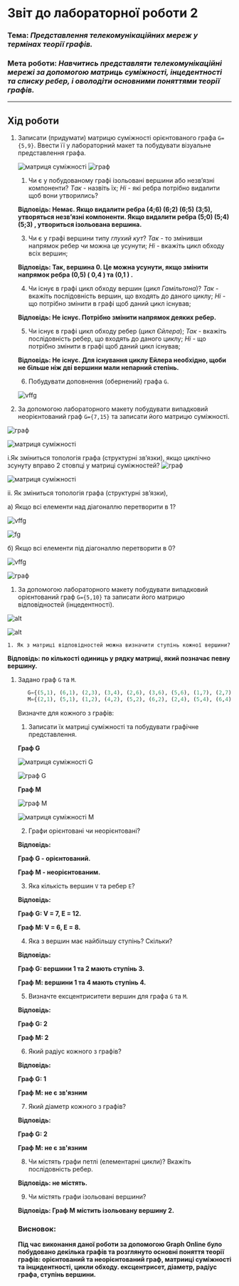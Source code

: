 # Звіт до лабораторної роботи 2
### Тема: _Представлення телекомунікаційних мереж у термінах теорії графів._
### Мета роботи: _Навчитись представляти телекомунікаційні мережі за допомогою матриць суміжності, інцедентності та списку ребер, і оволодіти основними поняттями теорії графів._
---
## Хід роботи

1. Записати (придумати) матрицю суміжності орієнтованого графа `G={5,9}`. Ввести її у лабораторний макет та побудувати візуальне представлення графа.
   
   ![матриця суміжності](https://github.com/Yurii-2001/Yurii---Lab---TOTK---2021-/blob/main/Lab-2/l2.1.png )
   ![граф](https://github.com/Yurii-2001/Yurii---Lab---TOTK---2021-/blob/main/Lab-2/l2.2.png)
   
    1. Чи є у побудованому графі ізольовані вершини або незв’язні компоненти? *Tак* - назвіть їх; *Hі* - які ребра потрібно видалити щоб вони утворились? 
    
    **Відповідь: Немає. Якщо видалити ребра (4;6) (6;2) (6;5) (3;5), утворяться незв’язні компоненти. Якщо видалити ребра (5;0) (5;4) (5;3)  , утвориться ізольована вершина.**
    
    3. Чи є у графі вершини типу _глухий кут_? *Так* - то змінивши напрямок ребер чи можна це усунути; *Hі* - вкажіть цикл обходу всіх вершин;
    
    **Відповідь: Так, вершина 0. Це можна усунути, якщо змінити напрямок ребра (0,5) ( 0,4 ) та (0,1 ) .**
    
    4. Чи існує в графі цикл обходу вершин (_цикл Гамільтона_)? *Так* - вкажіть послідовність вершин, що входять до даного циклу; *Hі* - що потрібно змінити в графі щоб даний цикл існував;

    **Відповідь: Не існує. Потрібно змінити напрямок деяких ребер.**

    5. Чи існує в графі цикл обходу ребер (_цикл Єйлера_); *Так* - вкажіть послідовність ребер, що входять до даного циклу; *Hі* - що потрібно змінити в графі щоб даний цикл існував;

    **Відповідь: Не існує. Для існування циклу Ейлера необхідно, щоби не більше ніж дві вершини мали непарний степінь.**

    6. Побудувати доповнення (обернений) графа `G`.

    ![vffg](https://github.com/Yurii-2001/Yurii---Lab---TOTK---2021-/blob/main/Lab-2/l2.3.png)


1. За допомогою лабораторного макету побудувати випадковий неорієнтований граф `G={7,15}` та записати його матрицю суміжності.
 
 ![граф](https://github.com/Yurii-2001/Yurii---Lab---TOTK---2021-/blob/main/Lab-2/l2.4.png)
 
 ![матриця суміжності](https://github.com/Yurii-2001/Yurii---Lab---TOTK---2021-/blob/main/Lab-2/l2.5.png)
 
 i.Як зміниться топологія графа (структурні зв’язки), якщо циклічно зсунуту вправо 2 стовпці у матриці суміжностей?
  ![граф](https://github.com/Yurii-2001/Yurii---Lab---TOTK---2021-/blob/main/Lab-2/l2.6.png)
 
![матриця суміжності](https://github.com/Yurii-2001/Yurii---Lab---TOTK---2021-/blob/main/Lab-2/l2.7.png)

ii. Як зміниться топологія графа (структурні зв’язки),

а) Якщо всі елементи над діагоналлю перетворити в 1? 


   ![vffg](https://github.com/Yurii-2001/Yurii---Lab---TOTK---2021-/blob/main/Lab-2/l2.8.png)
   
  ![fg](https://github.com/Yurii-2001/Yurii---Lab---TOTK---2021-/blob/main/Lab-2/l2.9.png)

б) Якщо всі елементи під діагоналлю перетворити в 0?

 ![vffg](https://github.com/Yurii-2001/Yurii---Lab---TOTK---2021-/blob/main/Lab-2/l2.10.png)
 
![граф](https://github.com/Yurii-2001/Yurii---Lab---TOTK---2021-/blob/main/Lab-2/l2.11.png)
	 
1. За допомогою лабораторного макету побудувати випадковий орієнтований граф `G={5,10}` та записати його матрицю відповідностей (інцедентності).

![alt](https://github.com/Yurii-2001/Yurii---Lab---TOTK---2021-/blob/main/Lab-2/l2.12.png)

![alt](https://github.com/Yurii-2001/Yurii---Lab---TOTK---2021-/blob/main/Lab-2/l2.13.png)

	1. Як з матриці відповідностей можна визначити ступінь кожної вершини?

   **Відповідь: по кількості одиниць у рядку матриці, який позначає певну вершину.**

1. Задано граф `G` та `M`.
    ```python
       G={(5,1), (6,1), (2,3), (3,4), (2,6), (3,6), (5,6), (1,7), (2,7), (3,7), (4,7), (6,7)}
       M={(2,1), (5,1), (1,2), (4,2), (5,2), (6,2), (2,4), (5,4), (6,4), (1,5), (2,5), (4,5), (6,5), (2,6), (4,6), (5,6)}
    ```
    Визначте для кожного з графів:
    1. Записати їх матриці суміжності та побудувати графічне представлення.
    
    **Граф G**

    ![матриця суміжності G](https://github.com/Yurii-2001/Yurii---Lab---TOTK---2021-/blob/main/Lab-2/l2.14.png)

    ![граф G](https://github.com/Yurii-2001/Yurii---Lab---TOTK---2021-/blob/main/Lab-2/l2.15.png)

    **Граф M**

    ![граф M](https://github.com/Yurii-2001/Yurii---Lab---TOTK---2021-/blob/main/Lab-2/l2.16.png)

    ![матриця суміжності M](https://github.com/Yurii-2001/Yurii---Lab---TOTK---2021-/blob/main/Lab-2/l2.17.png)


    2. Графи орієнтовані чи неорієнтовані? 

    **Відповідь:** 

    **Граф G - орієнтований.**

    **Граф М - неорієнтованим.**

    3. Яка кількість вершин `V` та ребер `E`?

    **Відповідь:** 

    **Граф G: V = 7, E = 12.** 

    **Граф М: V = 6, E = 8.**

    4. Яка з вершин має найбільшу ступінь? Скільки?

    **Відповідь:**

    **Граф G: вершини 1 та 2 мають ступінь 3.** 

    **Граф М: вершини 1 та 4 мають ступінь 4.**

    5. Визначте ексцентриситети вершин для графа `G` та `M`.

    **Відповідь:**

    **Граф G: 2** 

    **Граф М: 2**

    6. Який радіус кожного з графів?

    **Відповідь:**

    **Граф G: 1** 

    **Граф М: не є зв'язним**

    7. Який діаметр кожного з графів?

    **Відповідь:**

    **Граф G: 2** 

    **Граф М: не є зв'язним**

    8. Чи містять графи петлі (елементарні цикли)? Вкажіть послідовність ребер.

    **Відповідь: не містять.**

    9. Чи містять графи ізольовані вершини?

    **Відповідь: Граф М містить ізольовану вершину 2.**

    ### Висновок: 

    **Під час виконання даної роботи за допомогою Graph Online було побудовано декілька графів та розглянуто основні поняття теорії графів: орієнтований та неорієнтований граф, матрииці суміжності та інцидентності, цикли обходу. ексцентрисет, діаметр, радіус графа, ступінь вершини.**




